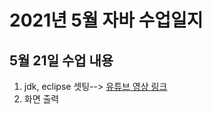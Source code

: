 <h1>2021년 5월 자바 수업일지</h1>
<h2>5월 21일 수업 내용</h2>
<ol>
	<li>jdk, eclipse 셋팅--> <a href="https://youtu.be/2acqXjW9fss">유튜브 영상 링크</a></li>
	<li>화면 출력</li>
</ol>
